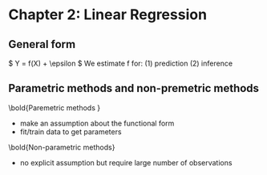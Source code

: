 # Chapter 2: Linear Regression

## General form
$ Y = f(X) + \epsilon $
We estimate f for: (1) prediction (2) inference

## Parametric methods and non-premetric methods
\bold{Paremetric methods }
- make an assumption about the functional form
- fit/train data to get parameters

\bold{Non-parametric methods}
- no explicit assumption but require large number of observations


